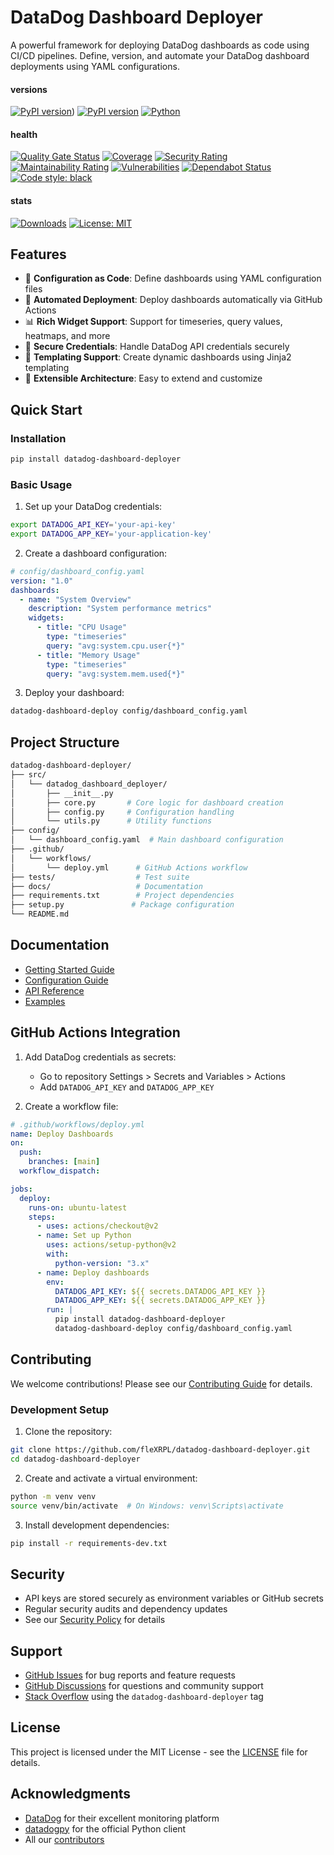 # DataDog Dashboard Deployer

A powerful framework for deploying DataDog dashboards as code using CI/CD pipelines. Define, version, and automate your DataDog dashboard deployments using YAML configurations.

#### versions

[![PyPI version](https://badge.fury.io/py/datadog-dashboard-deployer.svg)](https://badge.fury.io/py/datadog-dashboard-deployer))
[![PyPI version](https://img.shields.io/pypi/v/datadog-dashboard-deployer.svg)](https://pypi.org/project/datadog-dashboard-deployer/)
[![Python](https://img.shields.io/pypi/pyversions/datadog-dashboard-deployer.svg)](https://pypi.org/project/datadog-dashboard-deployer/)

#### health

[![Quality Gate Status](https://sonarcloud.io/api/project_badges/measure?project=fleXRPL_githubauthlib&metric=alert_status)](https://sonarcloud.io/summary/new_code?id=fleXRPL_githubauthlib)
[![Coverage](https://sonarcloud.io/api/project_badges/measure?project=fleXRPL_githubauthlib&metric=coverage)](https://sonarcloud.io/summary/new_code?id=fleXRPL_githubauthlib)
[![Security Rating](https://sonarcloud.io/api/project_badges/measure?project=fleXRPL_githubauthlib&metric=security_rating)](https://sonarcloud.io/summary/new_code?id=fleXRPL_githubauthlib)
[![Maintainability Rating](https://sonarcloud.io/api/project_badges/measure?project=fleXRPL_githubauthlib&metric=sqale_rating)](https://sonarcloud.io/summary/new_code?id=fleXRPL_githubauthlib)
[![Vulnerabilities](https://sonarcloud.io/api/project_badges/measure?project=fleXRPL_githubauthlib&metric=vulnerabilities)](https://sonarcloud.io/summary/new_code?id=fleXRPL_githubauthlib)
[![Dependabot Status](https://img.shields.io/badge/Dependabot-enabled-success.svg)](https://github.com/fleXRPL/datadog-dashboard-deployer/blob/main/.github/dependabot.yml)
[![Code style: black](https://img.shields.io/badge/code%20style-black-000000.svg)](https://github.com/psf/black)

#### stats

[![Downloads](https://pepy.tech/badge/datadog-dashboard-deployer)](https://pepy.tech/project/datadog-dashboard-deployer)
[![License: MIT](https://img.shields.io/badge/License-MIT-yellow.svg)](https://opensource.org/licenses/MIT)

## Features

- 🚀 **Configuration as Code**: Define dashboards using YAML configuration files
- 🔄 **Automated Deployment**: Deploy dashboards automatically via GitHub Actions
- 📊 **Rich Widget Support**: Support for timeseries, query values, heatmaps, and more
- 🔐 **Secure Credentials**: Handle DataDog API credentials securely
- 🎨 **Templating Support**: Create dynamic dashboards using Jinja2 templating
- 🔌 **Extensible Architecture**: Easy to extend and customize

## Quick Start

### Installation

```bash
pip install datadog-dashboard-deployer
```

### Basic Usage

1. Set up your DataDog credentials:

```bash
export DATADOG_API_KEY='your-api-key'
export DATADOG_APP_KEY='your-application-key'
```

2. Create a dashboard configuration:

```yaml
# config/dashboard_config.yaml
version: "1.0"
dashboards:
  - name: "System Overview"
    description: "System performance metrics"
    widgets:
      - title: "CPU Usage"
        type: "timeseries"
        query: "avg:system.cpu.user{*}"
      - title: "Memory Usage"
        type: "timeseries"
        query: "avg:system.mem.used{*}"
```

3. Deploy your dashboard:

```bash
datadog-dashboard-deploy config/dashboard_config.yaml
```

## Project Structure

```bash
datadog-dashboard-deployer/
├── src/
│   └── datadog_dashboard_deployer/
│       ├── __init__.py
│       ├── core.py       # Core logic for dashboard creation
│       ├── config.py     # Configuration handling
│       └── utils.py      # Utility functions
├── config/
│   └── dashboard_config.yaml  # Main dashboard configuration
├── .github/
│   └── workflows/
│       └── deploy.yml      # GitHub Actions workflow
├── tests/                  # Test suite
├── docs/                   # Documentation
├── requirements.txt        # Project dependencies
├── setup.py               # Package configuration
└── README.md
```

## Documentation

- [Getting Started Guide](https://github.com/fleXRPL/datadog-dashboard-deployer/wiki/Getting-Started)
- [Configuration Guide](https://github.com/fleXRPL/datadog-dashboard-deployer/wiki/Configuration-Guide)
- [API Reference](https://datadog-dashboard-deployer.readthedocs.io/)
- [Examples](https://github.com/fleXRPL/datadog-dashboard-deployer/wiki/Examples)

## GitHub Actions Integration

1. Add DataDog credentials as secrets:

   - Go to repository Settings > Secrets and Variables > Actions
   - Add `DATADOG_API_KEY` and `DATADOG_APP_KEY`

2. Create a workflow file:

```yaml
# .github/workflows/deploy.yml
name: Deploy Dashboards
on:
  push:
    branches: [main]
  workflow_dispatch:

jobs:
  deploy:
    runs-on: ubuntu-latest
    steps:
      - uses: actions/checkout@v2
      - name: Set up Python
        uses: actions/setup-python@v2
        with:
          python-version: "3.x"
      - name: Deploy dashboards
        env:
          DATADOG_API_KEY: ${{ secrets.DATADOG_API_KEY }}
          DATADOG_APP_KEY: ${{ secrets.DATADOG_APP_KEY }}
        run: |
          pip install datadog-dashboard-deployer
          datadog-dashboard-deploy config/dashboard_config.yaml
```

## Contributing

We welcome contributions! Please see our [Contributing Guide](https://github.com/fleXRPL/datadog-dashboard-deployer/wiki/Contributing) for details.

### Development Setup

1. Clone the repository:

```bash
git clone https://github.com/fleXRPL/datadog-dashboard-deployer.git
cd datadog-dashboard-deployer
```

2. Create and activate a virtual environment:

```bash
python -m venv venv
source venv/bin/activate  # On Windows: venv\Scripts\activate
```

3. Install development dependencies:

```bash
pip install -r requirements-dev.txt
```

## Security

- API keys are stored securely as environment variables or GitHub secrets
- Regular security audits and dependency updates
- See our [Security Policy](https://github.com/fleXRPL/datadog-dashboard-deployer/wiki/Security) for details

## Support

- [GitHub Issues](https://github.com/fleXRPL/datadog-dashboard-deployer/issues) for bug reports and feature requests
- [GitHub Discussions](https://github.com/fleXRPL/datadog-dashboard-deployer/discussions) for questions and community support
- [Stack Overflow](https://stackoverflow.com/questions/tagged/datadog-dashboard-deployer) using the `datadog-dashboard-deployer` tag

## License

This project is licensed under the MIT License - see the [LICENSE](LICENSE) file for details.

## Acknowledgments

- [DataDog](https://www.datadoghq.com/) for their excellent monitoring platform
- [datadogpy](https://github.com/DataDog/datadogpy) for the official Python client
- All our [contributors](https://github.com/fleXRPL/datadog-dashboard-deployer/graphs/contributors)
